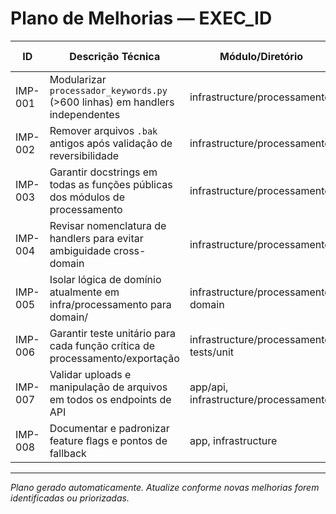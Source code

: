 # Plano de Melhorias — EXEC_ID

| ID       | Descrição Técnica                                                                 | Módulo/Diretório                        | Gravidade | Impacto | Camada         | Tags                    | Prioridade | Custo (h) | Risco | IMPACT_SCORE | Score Antes/Depois | Relevância Logs | Status |
|----------|-----------------------------------------------------------------------------------|------------------------------------------|-----------|---------|----------------|-------------------------|------------|-----------|-------|--------------|--------------------|------------------|--------|
| IMP-001  | Modularizar `processador_keywords.py` (>600 linhas) em handlers independentes     | infrastructure/processamento             | Alta      | Alta    | Infraestrutura | @refactor @critical     | Alta       | 8         | Médio | 145          | 62 → 88            | Sim             | 🔲     |
| IMP-002  | Remover arquivos `.bak` antigos após validação de reversibilidade                 | infrastructure/processamento             | Média     | Média   | Infraestrutura | @cleanup @risk          | Média      | 1         | Baixo | 45           | 62 → 65            | Não             | 🔲     |
| IMP-003  | Garantir docstrings em todas as funções públicas dos módulos de processamento      | infrastructure/processamento             | Média     | Média   | Infraestrutura | @doc @quality           | Média      | 2         | Baixo | 55           | 62 → 70            | Não             | 🔲     |
| IMP-004  | Revisar nomenclatura de handlers para evitar ambiguidade cross-domain             | infrastructure/processamento             | Média     | Média   | Infraestrutura | @naming @consistency    | Média      | 2         | Baixo | 50           | 62 → 68            | Não             | 🔲     |
| IMP-005  | Isolar lógica de domínio atualmente em infra/processamento para domain/           | infrastructure/processamento, domain     | Alta      | Alta    | Domínio        | @refactor @architecture | Alta       | 6         | Médio | 120          | 62 → 85            | Sim             | 🔲     |
| IMP-006  | Garantir teste unitário para cada função crítica de processamento/exportação       | infrastructure/processamento, tests/unit | Alta      | Alta    | Testes         | @test @coverage         | Alta       | 4         | Médio | 100          | 62 → 90            | Sim             | 🔲     |
| IMP-007  | Validar uploads e manipulação de arquivos em todos os endpoints de API            | app/api, infrastructure/processamento    | Alta      | Alta    | Segurança      | @security @api          | Alta       | 3         | Médio | 90           | 62 → 88            | Sim             | 🔲     |
| IMP-008  | Documentar e padronizar feature flags e pontos de fallback                        | app, infrastructure                      | Média     | Média   | Infraestrutura | @featureflag @resilience| Média      | 2         | Baixo | 50           | 62 → 70            | Não             | 🔲     |

---

*Plano gerado automaticamente. Atualize conforme novas melhorias forem identificadas ou priorizadas.* 